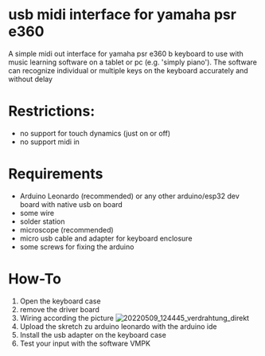 # usb midi interface for yamaha psr e360
A simple midi out interface for yamaha psr e360 b keyboard to use with music learning software on a tablet or pc (e.g. 'simply piano'). 
The software can recognize individual or multiple keys on the keyboard accurately and without delay
# Restrictions:
* no support for touch dynamics (just on or off)
* no support midi in
# Requirements
* Arduino Leonardo (recommended) or any other arduino/esp32 dev board with native usb on board
* some wire
* solder station
* microscope (recommended)
* micro usb cable and adapter for keyboard enclosure
* some screws for fixing the arduino

# How-To
1. Open the keyboard case
2. remove the driver board
3. Wiring according the picture ![20220509_124445_verdrahtung_direkt](https://github.com/user-attachments/assets/9adffc1d-a2fc-4815-8e37-f4350df06015)
4. Upload the skretch zu arduino leonardo with the arduino ide
5. Install the usb adapter on the keyboard case
6. Test your input with the software VMPK
